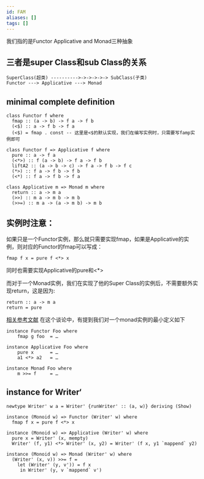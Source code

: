 ```yaml
---
id: FAM
aliases: []
tags: []
---
```


我们指的是Functor Applicative and Monad三种抽象
## 三者是super Class和sub Class的关系
```
SuperClass(超类) ---------->->->->->-> SubClass(子类)
Functor ---> Applicative ---> Monad

```
## minimal complete definition 

```
class Functor f where
  fmap :: (a -> b) -> f a -> f b
  (<$) :: a -> f b -> f a
  (<$) = fmap . const -- 这里是<$的默认实现，我们在编写实例时，只需要写famp实例即可

class Functor f => Applicative f where
  pure :: a -> f a 
  (<*>) :: f (a -> b) -> f a -> f b 
  liftA2 :: (a -> b -> c) -> f a -> f b -> f c
  (*>) :: f a -> f b -> f b
  (<*) :: f a -> f b -> f a

class Applicative m => Monad m where 
  return :: a -> m a
  (>>) :: m a -> m b -> m b
  (>>=) :: m a -> (a -> m b) -> m b
```

## 实例时注意：
如果只是一个Functor实例，那么就只需要实现fmap，如果是Applicative的实例，则对应的Functor的fmap可以写成：
```
fmap f x = pure f <*> x
```
同时也需要实现Applicative的pure和<\*>

而对于一个Monad实例，我们在实现了他的Super Class的实例后，不需要额外实现return，这是因为:
```
return :: a -> m a
return = pure
```
[相关参考文献](https://gitlab.haskell.org/ghc/ghc/-/wikis/proposal/monad-of-no-return)
在这个谈论中，有提到我们对一个monad实例的最小定义如下
```
instance Functor Foo where
    fmap g foo  = …

instance Applicative Foo where
    pure x      = …
    a1 <*> a2   = …

instance Monad Foo where
    m >>= f     = …
```
## instance for Writer‘
```
newtype Writer' w a = Writer' {runWriter' :: (a, w)} deriving (Show)

instance (Monoid w) => Functor (Writer' w) where
  fmap f x = pure f <*> x

instance (Monoid w) => Applicative (Writer' w) where
  pure x = Writer' (x, mempty)
  Writer' (f, y1) <*> Writer' (x, y2) = Writer' (f x, y1 `mappend` y2)

instance (Monoid w) => Monad (Writer' w) where
  (Writer' (x, v)) >>= f =
    let (Writer' (y, v')) = f x
     in Writer' (y, v `mappend` v')
```
